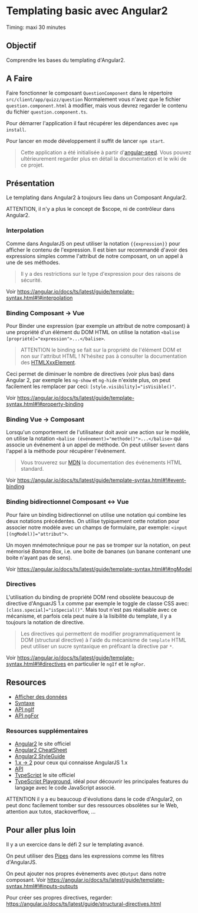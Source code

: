 Templating basic avec Angular2
===

Timing: maxi 30 minutes

Objectif
---

Comprendre les bases du templating d'Angular2.

A Faire
---

Faire fonctionner le composant `QuestionComponent` dans le répertoire `src/client/app/quizz/question`
Normalement vous n'avez que le fichier `question.component.html` à modifier, mais vous devrez regarder le contenu du fichier `question.component.ts`.

Pour démarrer l'application il faut récupérer les dépendances avec `npm install`.

Pour lancer en mode développement il suffit de lancer `npm start`.

> Cette application a été initialisée à partir d'[angular-seed](https://mgechev.github.io/angular-seed/). Vous pouvez ultérieurement regarder plus en détail la documentation et le wiki de ce projet.

Présentation
---

Le templating dans Angular2 à toujours lieu dans un Composant Angular2.

ATTENTION, il n'y a plus le concept de $scope, ni de contrôleur dans Angular2.

### Interpolation

Comme dans AngularJS on peut utiliser la notation `{{expression}}` pour afficher le contenu de l'expression. Il est bien sur recommandé d'avoir des expressions simples comme l'attribut de notre composant, on un appel à une de ses méthodes.

> Il y a des restrictions sur le type d'expression pour des raisons de sécurité.

Voir <https://angular.io/docs/ts/latest/guide/template-syntax.html#!#interpolation>

### Binding Composant -> Vue

Pour Binder une expression (par exemple un attribut de notre composant) à une propriété d'un élément du DOM HTML on utilise la notation `<balise [propriété]="expression">...</balise>`.

> ATTENTION le binding se fait sur la propriété de l'élément DOM et non sur l'attribut HTML ! N'hésitez pas à consulter la documentation des [HTMLXxxElement](https://developer.mozilla.org/en-US/docs/Web/API).

Ceci permet de diminuer le nombre de directives (voir plus bas) dans Angular 2, par exemple les `ng-show` et `ng-hide` n'existe plus, on peut facilement les remplacer par ceci: `[style.visibility]="isVisible()"`.

Voir <https://angular.io/docs/ts/latest/guide/template-syntax.html#!#property-binding>

### Binding Vue -> Composant

Lorsqu'un comportement de l'utilisateur doit avoir une action sur le modèle, on utilise la notation `<balise (événement)="methode()">...</balise>` qui associe un événement à un appel de méthode.
On peut utiliser `$event` dans l'appel à la méthode pour récupérer l'évènement.

> Vous trouverez sur [MDN](https://developer.mozilla.org/en-US/docs/Web/Events) la documentation des événements HTML standard.

Voir <https://angular.io/docs/ts/latest/guide/template-syntax.html#!#event-binding>

### Binding bidirectionnel Composant <-> Vue

Pour faire un binding bidirectionnel on utilise une notation qui combine les deux notations précédentes.
On utilise typiquement cette notation pour associer notre modèle avec un champs de formulaire, par exemple: `<input [(ngModel)]="attribut">`.

Un moyen mnémotechnique pour ne pas se tromper sur la notation, on peut mémorisé *Banana Box*, i.e. une boite de bananes (un banane contenant une boite n'ayant pas de sens).

Voir <https://angular.io/docs/ts/latest/guide/template-syntax.html#!#ngModel>

### Directives

L'utilisation du binding de propriété DOM rend obsolète beaucoup de directive d'AnguarJS 1.x comme par exemple le toggle de classe CSS avec: `[class.special]="isSpecial()"`.
Mais tout n'est pas réalisable avec ce mécanisme, et parfois cela peut nuire à la lisibilité du template, il y a toujours la notation de directive. 

> Les directives qui permettent de modifier programmatiquement le DOM (structural directive) à l'aide du mécanisme de `template` HTML peut utiliser un sucre syntaxique en préfixant la directive par `*`.

Voir <https://angular.io/docs/ts/latest/guide/template-syntax.html#!#directives> en particulier le `ngIf`
 et le `ngFor`.

Resources
---

* [Afficher des données](https://angular.io/docs/ts/latest/guide/displaying-data.html)
* [Syntaxe](https://angular.io/docs/ts/latest/guide/template-syntax.html)
* [API ngIf](https://angular.io/docs/ts/latest/api/common/index/NgIf-directive.html)
* [API ngFor](https://angular.io/docs/ts/latest/api/common/index/NgFor-directive.html)

### Resources supplémentaires

* [Angular2](https://angular.io/) le site officiel
* [Angular2 CheatSheet](https://angular.io/docs/ts/latest/guide/cheatsheet.html)
* [Angular2 StyleGuide](https://angular.io/docs/ts/latest/guide/style-guide.html)
* [1.x -> 2](https://angular.io/docs/ts/latest/cookbook/a1-a2-quick-reference.html) pour ceux qui connaisse AngularJS 1.x
* [API](https://angular.io/docs/ts/latest/api/)
* [TypeScript](https://www.typescriptlang.org/) le site officiel
* [TypeScript Playground](https://www.typescriptlang.org/play/index.html), idéal pour découvrir les principales features du langage avec le code JavaScript associé.

ATTENTION il y a eu beaucoup d'évolutions dans le code d'Angular2, on peut donc facilement tomber sur des ressources obsolètes sur le Web, attention aux tutos, stackoverflow, ...

Pour aller plus loin
---

Il y a un exercice dans le défi 2 sur le templating avancé.

On peut utiliser des [Pipes](https://angular.io/docs/ts/latest/guide/pipes.html) dans les expressions comme les filtres d'AngularJS.

On peut ajouter nos propres évènements avec `@Output` dans notre composant. Voir <https://angular.io/docs/ts/latest/guide/template-syntax.html#!#inputs-outputs>

Pour créer ses propres directives, regarder: <https://angular.io/docs/ts/latest/guide/structural-directives.html>